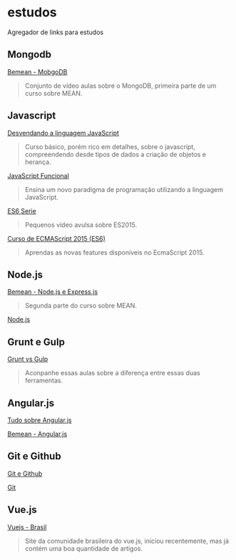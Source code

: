 # estudos
Agregador de links para estudos

## Mongodb

[Bemean - MobgoDB](https://www.youtube.com/playlist?list=PL77JVjKTJT2gXHb9FEokJsPEcoOmyF1pY)
> Conjunto de vídeo aulas sobre o MongoDB, primeira parte de um curso sobre MEAN.

## Javascript

[Desvendando a linguagem JavaScript](https://www.youtube.com/playlist?list=PLQCmSnNFVYnT1-oeDOSBnt164802rkegc)
> Curso básico, porém rico em detalhes, sobre o javascript, compreendendo desde tipos de dados a criação de objetos e herança.

[JavaScript Funcional](https://www.youtube.com/playlist?list=PL77JVjKTJT2iAlBJX3buyljqzfoR9nV_R)
> Ensina um novo paradigma de programação utilizando a linguagem JavaScript.

[ES6 Serie](https://www.youtube.com/playlist?list=PL77JVjKTJT2gS3pkXAamNG2EakHA53HcS)
> Pequenos vídeo avulsa sobre ES2015.

[Curso de ECMAScript 2015 (ES6)](https://www.youtube.com/playlist?list=PLDm7BSK-M5Yk30T65F5yeuCcStOQBPKq2)
> Aprendas as novas features disponíveis no EcmaScript 2015.

## Node.js

[Bemean - Node.js e Express.js](https://www.youtube.com/playlist?list=PL77JVjKTJT2hP_lxL88oDo2rJvOskpGfJ)
> Segunda parte do curso sobre MEAN.

[Node.js](https://www.youtube.com/playlist?list=PLQCmSnNFVYnTFo60Bt972f8HA4Td7WKwq)

## Grunt e Gulp

[Grunt vs Gulp](https://www.youtube.com/playlist?list=PLQCmSnNFVYnTkUx1tVVPumohXVMDwfQcV)
> Aconpanhe essas aulas sobre a diferença entre essas duas ferramentas.

## Angular.js

[Tudo sobre Angular.js](https://www.youtube.com/playlist?list=PLQCmSnNFVYnTD5p2fR4EXmtlR6jQJMbPb)

[Bemean - Angular.js](https://www.youtube.com/playlist?list=PL77JVjKTJT2hfviaP9JV_ZyJWSD4je7Df)

## Git e Github

[Git e Github](https://www.youtube.com/playlist?list=PL77JVjKTJT2h4aACrIx1ECmr8h9esjh16)

[Git](https://www.youtube.com/playlist?list=PLQCmSnNFVYnRdgxOC_ufH58NxlmM6VYd1)

## Vue.js

[Vuejs - Brasil](http://www.vuejs-brasil.com.br/)
> Site da comunidade brasileira do vue.js, iniciou recentemente, mas já contém uma boa quantidade de artigos.
